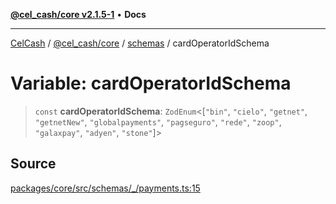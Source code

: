 [**@cel_cash/core v2.1.5-1**](../../README.md) • **Docs**

***

[CelCash](../../../../README.md) / [@cel\_cash/core](../../README.md) / [schemas](../README.md) / cardOperatorIdSchema

# Variable: cardOperatorIdSchema

> `const` **cardOperatorIdSchema**: `ZodEnum`\<[`"bin"`, `"cielo"`, `"getnet"`, `"getnetNew"`, `"globalpayments"`, `"pagseguro"`, `"rede"`, `"zoop"`, `"galaxpay"`, `"adyen"`, `"stone"`]\>

## Source

[packages/core/src/schemas/\_/payments.ts:15](https://github.com/Pyxlab/celcash/blob/9dbc7013720b05f34ded33140fbf1d827b403eea/packages/core/src/schemas/_/payments.ts#L15)
